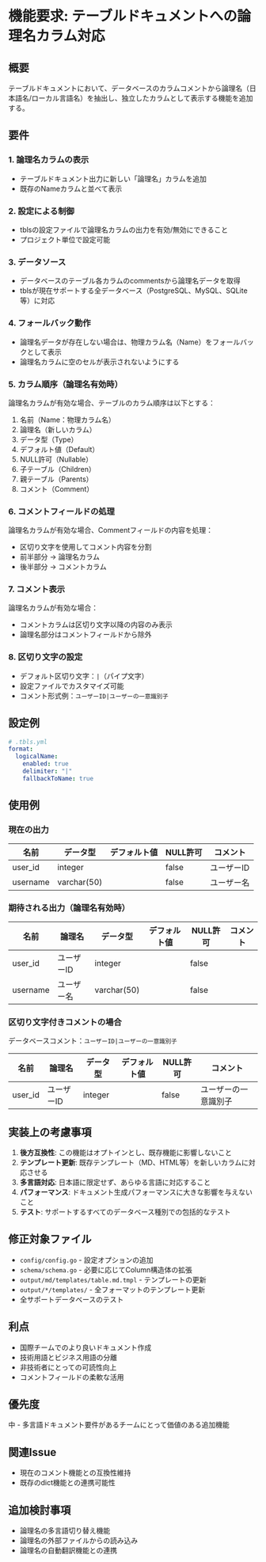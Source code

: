 # 機能要求: テーブルドキュメントへの論理名カラム対応

## 概要
テーブルドキュメントにおいて、データベースのカラムコメントから論理名（日本語名/ローカル言語名）を抽出し、独立したカラムとして表示する機能を追加する。

## 要件

### 1. 論理名カラムの表示
- テーブルドキュメント出力に新しい「論理名」カラムを追加
- 既存のNameカラムと並べて表示

### 2. 設定による制御
- tblsの設定ファイルで論理名カラムの出力を有効/無効にできること
- プロジェクト単位で設定可能

### 3. データソース
- データベースのテーブル各カラムのcommentsから論理名データを取得
- tblsが現在サポートする全データベース（PostgreSQL、MySQL、SQLite等）に対応

### 4. フォールバック動作
- 論理名データが存在しない場合は、物理カラム名（Name）をフォールバックとして表示
- 論理名カラムに空のセルが表示されないようにする

### 5. カラム順序（論理名有効時）
論理名カラムが有効な場合、テーブルのカラム順序は以下とする：
1. 名前（Name：物理カラム名）
2. 論理名（新しいカラム）
3. データ型（Type）
4. デフォルト値（Default）
5. NULL許可（Nullable）
6. 子テーブル（Children）
7. 親テーブル（Parents）
8. コメント（Comment）

### 6. コメントフィールドの処理
論理名カラムが有効な場合、Commentフィールドの内容を処理：
- 区切り文字を使用してコメント内容を分割
- 前半部分 → 論理名カラム
- 後半部分 → コメントカラム

### 7. コメント表示
論理名カラムが有効な場合：
- コメントカラムは区切り文字以降の内容のみ表示
- 論理名部分はコメントフィールドから除外

### 8. 区切り文字の設定
- デフォルト区切り文字：`|`（パイプ文字）
- 設定ファイルでカスタマイズ可能
- コメント形式例：`ユーザーID|ユーザーの一意識別子`

## 設定例

```yaml
# .tbls.yml
format:
  logicalName:
    enabled: true
    delimiter: "|"
    fallbackToName: true
```

## 使用例

### 現在の出力
| 名前      | データ型       | デフォルト値 | NULL許可 | コメント    |
|-----------|---------------|------------|----------|-------------|
| user_id   | integer       |            | false    | ユーザーID  |
| username  | varchar(50)   |            | false    | ユーザー名  |

### 期待される出力（論理名有効時）
| 名前      | 論理名     | データ型       | デフォルト値 | NULL許可 | コメント |
|-----------|------------|---------------|------------|----------|----------|
| user_id   | ユーザーID | integer       |            | false    |          |
| username  | ユーザー名 | varchar(50)   |            | false    |          |

### 区切り文字付きコメントの場合
データベースコメント：`ユーザーID|ユーザーの一意識別子`

| 名前      | 論理名     | データ型       | デフォルト値 | NULL許可 | コメント              |
|-----------|------------|---------------|------------|----------|-----------------------|
| user_id   | ユーザーID | integer       |            | false    | ユーザーの一意識別子  |

## 実装上の考慮事項

1. **後方互換性**: この機能はオプトインとし、既存機能に影響しないこと
2. **テンプレート更新**: 既存テンプレート（MD、HTML等）を新しいカラムに対応させる
3. **多言語対応**: 日本語に限定せず、あらゆる言語に対応すること
4. **パフォーマンス**: ドキュメント生成パフォーマンスに大きな影響を与えないこと
5. **テスト**: サポートするすべてのデータベース種別での包括的なテスト

## 修正対象ファイル
- `config/config.go` - 設定オプションの追加
- `schema/schema.go` - 必要に応じてColumn構造体の拡張
- `output/md/templates/table.md.tmpl` - テンプレートの更新
- `output/*/templates/` - 全フォーマットのテンプレート更新
- 全サポートデータベースのテスト

## 利点
- 国際チームでのより良いドキュメント作成
- 技術用語とビジネス用語の分離
- 非技術者にとっての可読性向上
- コメントフィールドの柔軟な活用

## 優先度
中 - 多言語ドキュメント要件があるチームにとって価値のある追加機能

## 関連Issue
- 現在のコメント機能との互換性維持
- 既存のdict機能との連携可能性

## 追加検討事項
- 論理名の多言語切り替え機能
- 論理名の外部ファイルからの読み込み
- 論理名の自動翻訳機能との連携